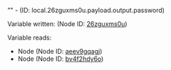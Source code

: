 "" - (ID: local.26zguxms0u.payload.output.password)

Variable written:
 (Node ID: [26zguxms0u](../nodes/26zguxms0u.md))

Variable reads:
* Node (Node ID: [aeev9gqagj](../nodes/aeev9gqagj.md))
* Node (Node ID: [bv4f2hdy6o](../nodes/bv4f2hdy6o.md))
